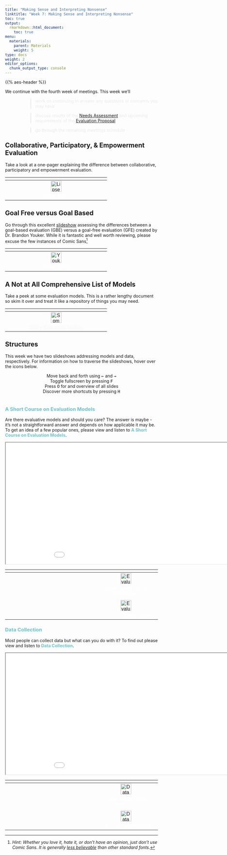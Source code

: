 ```yaml
---
title: "Making Sense and Interpreting Nonsense"
linktitle: "Week 7: Making Sense and Interpreting Nonsense"
toc: true
output:
  rmarkdown::html_document:
    toc: true
menu:
  materials:
    parent: Materials
    weight: 5
type: docs
weight: 2
editor_options: 
  chunk_output_type: console
---
```


<script src="/rmarkdown-libs/kePrint/kePrint.js"></script>
<link href="/rmarkdown-libs/lightable/lightable.css" rel="stylesheet" />
<script src="/rmarkdown-libs/kePrint/kePrint.js"></script>
<link href="/rmarkdown-libs/lightable/lightable.css" rel="stylesheet" />
<script src="/rmarkdown-libs/kePrint/kePrint.js"></script>
<link href="/rmarkdown-libs/lightable/lightable.css" rel="stylesheet" />
<script src="/rmarkdown-libs/kePrint/kePrint.js"></script>
<link href="/rmarkdown-libs/lightable/lightable.css" rel="stylesheet" />
<script src="/rmarkdown-libs/kePrint/kePrint.js"></script>

<link href="/rmarkdown-libs/lightable/lightable.css" rel="stylesheet" />

{{% aes-header %}}

We continue with the fourth week of meetings. This week we’ll

<div style="padding-left: 60px;">

> <span style="color:#eaeaea">work on continuing to answer any questions or concerns you may have</span>

> <span style="color:#eaeaea">discuss results of the [Needs Assessment](/deliverables/02-needs-assessment/) and upcoming requirements of the [Evaluation Proposal](/deliverables/03-evaluation-proposal/)</span>

> <span style="color:#eaeaea">go through the remaining meetings schedule</span>

</div>

## Collaborative, Participatory, & Empowerment Evaluation

Take a look at a one-pager explaining the difference between collaborative, participatory and empowerment evaluation.

<center>
<table class=" lightable-paper" style="font-family: &quot;Arial Narrow&quot;, arial, helvetica, sans-serif; width: auto !important; margin-left: auto; margin-right: auto;">
<thead>
<tr>
<th style="text-align:center;">
</th>
</tr>
</thead>
<tbody>
<tr>
<td style="text-align:center;width: 20em; color: #ffffff !important;background-color: transparent !important;vertical-align: middle !important;">
<a href="/handouts/Collaborative,%20Participatory,%20Empowerment%20Evaluation%201-Pager.pdf" target="blank"><img src="/logos/pdf-ico.png" alt="Lipsey (2000)" width="35"></a>
</td>
</tr>
<tr>
<td style="text-align:center;width: 20em; color: #ffffff !important;background-color: transparent !important;vertical-align: middle !important;">
Lipsey (2000)
</td>
</tr>
</tbody>
</table>
</center>

## Goal Free versus Goal Based

Go through this excellent [slideshow](/handouts/GFEvsGFB.pdf) assessing the differences between a goal-based evaluation (GBE) versus a goal-free evaluation (GFE) created by Dr. Brandon Youker. While it is fantastic and well worth reviewing, please excuse the few instances of Comic Sans[^1]

<center>
<table class=" lightable-paper" style="font-family: &quot;Arial Narrow&quot;, arial, helvetica, sans-serif; width: auto !important; margin-left: auto; margin-right: auto;">
<thead>
<tr>
<th style="text-align:center;">
</th>
</tr>
</thead>
<tbody>
<tr>
<td style="text-align:center;width: 20em; color: #ffffff !important;background-color: transparent !important;vertical-align: middle !important;">
<a href="/handouts/GFEvsGFB.pdf" target="blank"><img src="/logos/pdf-ico.png" alt="Youker (2005)" width="35"></a>
</td>
</tr>
<tr>
<td style="text-align:center;width: 20em; color: #ffffff !important;background-color: transparent !important;vertical-align: middle !important;">
Youker (2005)
</td>
</tr>
</tbody>
</table>
</center>

## A Not at All Comprehensive List of Models

Take a peek at some evaluation models. This is a rather lengthy document so skim it over and treat it like a repository of things you may need.

<center>
<table class=" lightable-paper" style="font-family: &quot;Arial Narrow&quot;, arial, helvetica, sans-serif; width: auto !important; margin-left: auto; margin-right: auto;">
<thead>
<tr>
<th style="text-align:center;">
</th>
</tr>
</thead>
<tbody>
<tr>
<td style="text-align:center;width: 20em; color: #f7f7f7 !important;background-color: transparent !important;vertical-align: middle !important;">
<a href="/handouts/Some%20Evaluation%20Models.pdf" target="blank"><img src="/logos/pdf-ico.png" alt="Some Evaluation Models" width="35"></a>
</td>
</tr>
<tr>
<td style="text-align:center;width: 20em; color: #f7f7f7 !important;background-color: transparent !important;vertical-align: middle !important;">
Some Evaluation Models
</td>
</tr>
</tbody>
</table>
</center>

## Structures

This week we have two slideshows addressing models and data, respectively. For information on how to traverse the slideshows, hover over the icons below.

<center>
<div class="wrapper">
    <div class="icon leftright">
      <div class="tooltip"><span style=width:200px;>Move back and forth using <kbd>←</kbd> and <kbd>→</kbd></span></div>
      <span><i class="fas fa-map-signs"></i></span></div>
    <div class="icon info">
      <div class="tooltip"><span style=width:200px;>Toggle fullscreen by pressing <kbd>F</kbd></span></div>
      <span><i class="fas fa-expand-alt"></i></span>
    </div><div class="icon github">
      <div class="tooltip"><span style=width:200px;>Press <kbd>O</kbd> for and overview of all slides</span></div>
      <span><i class="far fa-images"></i></span>
    </div><div class="icon youtube">
      <div class="tooltip"><span style=width:200px;>Discover more shortcuts by pressing <kbd>H</kbd></span></div>
      <span><i class="fas fa-info-circle"></i></span>
    </div>
</div>
</center>
<br>

### <span style="color:#6ac4cd;font-weight:bold">A Short Course on Evaluation Models</span>

Are there evaluative models and should you care? The answer is maybe - it’s not a straightforward answer and depends on how applicable it may be. To get an idea of a few popular ones, please view and listen to <span style="color:#6ac4cd;font-weight:bold">A Short Course on Evaluation Models</span>.

<center>

<div class="holder">

<div class="bigcol">

<iframe src="/slides/A Short Course on Evaluation Models/A-Short-Course-on-Evaluation-Models.html" width="200%" height="400px" data-external="1">
</iframe>

</div>

<div class="smallcol">

<table class=" lightable-paper" style="font-family: &quot;Arial Narrow&quot;, arial, helvetica, sans-serif; width: auto !important; margin-left: auto; margin-right: auto;">
<thead>
<tr>
<th style="text-align:center;">
</th>
</tr>
</thead>
<tbody>
<tr>
<td style="text-align:center;width: 25em; padding-left: 300px;color: #ffffff !important;background-color: transparent !important;vertical-align: middle !important;">
<a href="/slides/A%20Short%20Course%20on%20Evaluation%20Models/A-Short-Course-on-Evaluation-Models.html" target="_blank"><img src="/logos/web-ico.png" alt="Evaluation Models Page" width="35"></a>
</td>
</tr>
<tr>
<td style="text-align:center;width: 25em; padding-left: 300px;color: #ffffff !important;background-color: transparent !important;vertical-align: middle !important;">
Larger version of the presentation
</td>
</tr>
<tr>
<td style="text-align:center;width: 25em; padding-left: 300px;color: #ffffff !important;background-color: transparent !important;vertical-align: middle !important;">
</td>
</tr>
<tr>
<td style="text-align:center;width: 25em; padding-left: 300px;color: #ffffff !important;background-color: transparent !important;vertical-align: middle !important;">
<a href="/slides/A%20Short%20Course%20on%20Evaluation%20Models/A-Short-Course-on-Evaluation-Models.pdf" target="_blank"><img src="/logos/pdf-ico.png" alt="Evaluation Models PDF" width="35"></a>
</td>
</tr>
<tr>
<td style="text-align:center;width: 25em; padding-left: 300px;color: #ffffff !important;background-color: transparent !important;vertical-align: middle !important;">
PDF of the presentation
</td>
</tr>
</tbody>
</table>

</div>

</div>

<div class="clear">

</div>

</center>

### <span style="color:#6ac4cd;font-weight:bold">Data Collection</span>

Most people can collect data but what can you do with it? To find out please view and listen to <span style="color:#6ac4cd;font-weight:bold">Data Collection</span>.

<center>

<div class="holder">

<div class="bigcol">

<iframe src="/slides/Data Collection/Data-Collection.html" width="200%" height="400px" data-external="1">
</iframe>

</div>

<div class="smallcol">

<table class=" lightable-paper" style="font-family: &quot;Arial Narrow&quot;, arial, helvetica, sans-serif; width: auto !important; margin-left: auto; margin-right: auto;">
<thead>
<tr>
<th style="text-align:center;">
</th>
</tr>
</thead>
<tbody>
<tr>
<td style="text-align:center;width: 25em; padding-left: 300px;color: #ffffff !important;background-color: transparent !important;vertical-align: middle !important;">
<a href="/slides/Data%20Collection/Data-Collection.html" target="_blank"><img src="/logos/web-ico.png" alt="Data Collection Page" width="35"></a>
</td>
</tr>
<tr>
<td style="text-align:center;width: 25em; padding-left: 300px;color: #ffffff !important;background-color: transparent !important;vertical-align: middle !important;">
Larger version of the presentation
</td>
</tr>
<tr>
<td style="text-align:center;width: 25em; padding-left: 300px;color: #ffffff !important;background-color: transparent !important;vertical-align: middle !important;">
</td>
</tr>
<tr>
<td style="text-align:center;width: 25em; padding-left: 300px;color: #ffffff !important;background-color: transparent !important;vertical-align: middle !important;">
<a href="/slides/Data%20Collection/Data%20Collection.pdf" target="_blank"><img src="/logos/pdf-ico.png" alt="Data Collection PDF" width="35"></a>
</td>
</tr>
<tr>
<td style="text-align:center;width: 25em; padding-left: 300px;color: #ffffff !important;background-color: transparent !important;vertical-align: middle !important;">
PDF of the presentation
</td>
</tr>
</tbody>
</table>

</div>

</div>

<div class="clear">

</div>

</center>

[^1]: *Hint: Whether you love it, hate it, or don’t have an opinion, just don’t use Comic Sans. It is generally* [*less believable*](https://opinionator.blogs.nytimes.com/2012/08/08/hear-all-ye-people-hearken-o-earth/) *than other standard fonts*.
